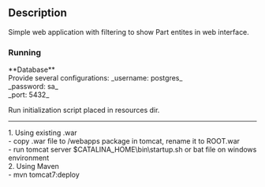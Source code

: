 <h2>Description</h2>
Simple web application with filtering to show Part entites in web interface.

<h3>Running</h3>
**Database**<br>
Provide several configurations:
_username: postgres_ <br>
_password: sa_ <br>
_port: 5432_ <br>

Run initialization script placed in resources dir. 
<hr/>
1. Using existing .war <br>
    - copy .war file to /webapps package in tomcat, rename it to ROOT.war <br>
    - run tomcat server 
    $CATALINA_HOME\bin\startup.sh or bat file on windows environment <br>    
2. Using Maven <br>
    - mvn tomcat7:deploy
    